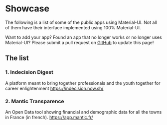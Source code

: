# Showcase

The following is a list of some of the public apps using Material-UI. Not all of them have their interface implemented using 100% Material-UI.

Want to add your app? Found an app that no longer works or no longer uses Material-UI? Please submit a pull request on [GitHub](https://github.com/callemall/material-ui) to update this page!

## The list

### 1. Indecision Digest
 A platform meant to bring together professionals and the youth together for career enlightenment
 https://indecision.now.sh/

### 2. Mantic Transparence
 An Open Data tool showing financial and demographic data for all the towns in France (in french). https://app.mantic.fr/
